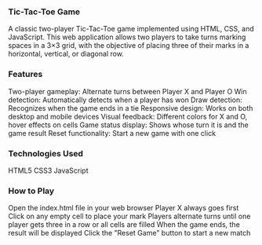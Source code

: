 ### Tic-Tac-Toe Game ###

A classic two-player Tic-Tac-Toe game implemented using HTML, CSS, and JavaScript. This web application allows two players to take turns marking spaces in a 3×3 grid, with the objective of placing three of their marks in a horizontal, vertical, or diagonal row.

### Features
Two-player gameplay: Alternate turns between Player X and Player O
Win detection: Automatically detects when a player has won
Draw detection: Recognizes when the game ends in a tie
Responsive design: Works on both desktop and mobile devices
Visual feedback: Different colors for X and O, hover effects on cells
Game status display: Shows whose turn it is and the game result
Reset functionality: Start a new game with one click

### Technologies Used
HTML5
CSS3
JavaScript 

### How to Play
Open the index.html file in your web browser
Player X always goes first
Click on any empty cell to place your mark
Players alternate turns until one player gets three in a row or all cells are filled
When the game ends, the result will be displayed
Click the "Reset Game" button to start a new match

